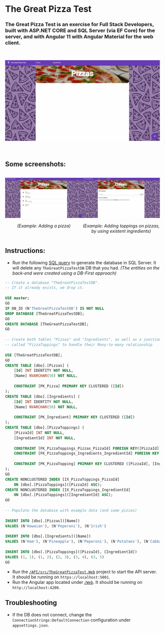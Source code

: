 # The Great Pizza Test

### The Great Pizza Test is an exercise for Full Stack Developers, built with **ASP.NET CORE** and **SQL Server** (via EF Core) for the server, and with **Angular 11** with **Angular Material** for the web client.

<br>
<p align="center">
<img src="./Media/view-lists.gif" alt="launch" width="700">
</p>

<br>

## Some screenshots:

<div style="display:flex; justify-content: space-around;">
<div>
<p align="center">
<img src="./Media/add-pizza.gif" alt="add-pizza" width="550">
</p>
<p align="center">
<i>(Example: Adding a pizza)</i>
</p>
</div>

<div>
<p align="center">
<img src="./Media/toppings.gif" alt="add-topping" width="550">
</p>
<p align="center">
<i>(Example: Adding toppings on pizzas, by using existent ingredients)</i>
</p>
</div>
</div>

## Instructions:

- Run the following [SQL query](./SQL/PrepareDatabase.sql) to generate the database in SQL Server. It will delete any `TheGreatPizzaTestDB` DB that you had. _(The entities on the back-end were created using a DB-First approach)_

```sql
-- Create a database "TheGreatPizzaTestDB".
-- If it already exists, we drop it.

USE master;
GO
IF DB_ID (N'TheGreatPizzaTestDB') IS NOT NULL
DROP DATABASE [TheGreatPizzaTestDB];
GO
CREATE DATABASE [TheGreatPizzaTestDB];
GO

-- Create both tables "Pizzas" and "Ingredients", as well as a junction table
-- called "PizzaToppings" to handle their Many-to-many relationship

USE [TheGreatPizzaTestDB];
GO
CREATE TABLE [dbo].[Pizzas] (
    [Id] INT IDENTITY NOT NULL,
    [Name] NVARCHAR(50) NOT NULL,

    CONSTRAINT [PK_Pizza] PRIMARY KEY CLUSTERED ([Id])
);
CREATE TABLE [dbo].[Ingredients] (
    [Id] INT IDENTITY NOT NULL,
    [Name] NVARCHAR(50) NOT NULL,

    CONSTRAINT [PK_Ingredient] PRIMARY KEY CLUSTERED ([Id])
);
CREATE TABLE [dbo].[PizzaToppings] (
    [PizzaId] INT NOT NULL,
    [IngredientId] INT NOT NULL,

    CONSTRAINT [FK_PizzaToppings_Pizzas_PizzaId] FOREIGN KEY([PizzaId]) REFERENCES [dbo].[Pizzas]([Id]) ON DELETE CASCADE,
    CONSTRAINT [FK_PizzaToppings_Ingredients_IngredientId] FOREIGN KEY([IngredientId]) REFERENCES [dbo].[Ingredients]([Id]) ON DELETE CASCADE,

    CONSTRAINT [PK_PizzaTopping] PRIMARY KEY CLUSTERED ([PizzaId], [IngredientId])
);
GO
CREATE NONCLUSTERED INDEX [IX_PizzaToppings_PizzaId]
    ON [dbo].[PizzaToppings]([PizzaId] ASC);
CREATE NONCLUSTERED INDEX [IX_PizzaToppings_IngredientId]
    ON [dbo].[PizzaToppings]([IngredientId] ASC);
GO

-- Populate the database with example data (and some pizzas)

INSERT INTO [dbo].[Pizzas]([Name])
VALUES (N'Hawaian'), (N'Peperoni'), (N'Irish')

INSERT INTO [dbo].[Ingredients]([Name])
VALUES (N'Ham'), (N'Pineapple'), (N'Peperoni'), (N'Potatoes'), (N'Cabbage')

INSERT INTO [dbo].[PizzaToppings]([PizzaId], [IngredientId])
VALUES (1, 1), (1, 2), (2, 3), (3, 4), (3, 5)
GO
```

- Run the [`/API/src/TheGreatPizzaTest.Web`](./API/src/TheGreatPizzaTest.Web) project to start the API server. It should be running on `https://localhost:5001`.
- Run the Angular app located under [`/Web`](./Web). It should be running on `http://localhost:4200`.

## Troubleshooting

- If the DB does not connect, change the `ConnectionStrings:DefaultConnection` configuration under `appsettings.json`.

